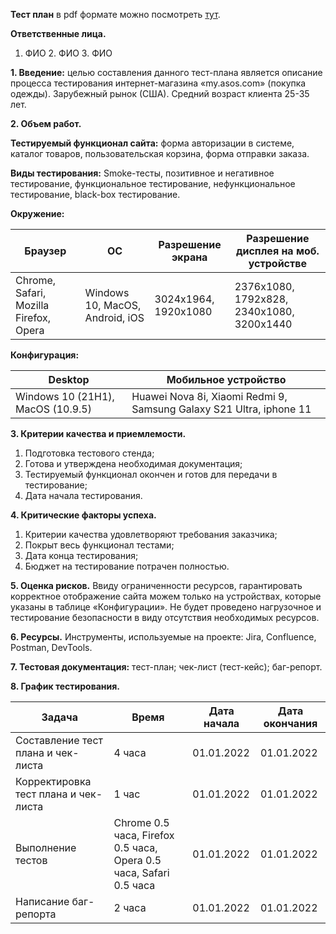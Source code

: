  __Тест план__ в pdf формате можно посмотреть [тут](https://drive.google.com/file/d/1jA3aQEehWOBna7TFAMe5BeXWmGInfV-H/view?usp=sharing).

__Ответственные лица.__

1. ФИО 2. ФИО 3. ФИО

__1. Введение:__ целью составления данного тест-плана является описание процесса тестирования интернет-магазина «my.asos.com» (покупка одежды). Зарубежный рынок (США). Средний возраст клиента 25-35 лет.

__2. Объем работ.__

__Тестируемый функционал сайта:__ форма авторизации в системе, каталог товаров, пользовательская корзина, форма отправки заказа.

__Виды тестирования:__ Smoke-тесты, позитивное и негативное тестирование, функциональное тестирование, нефункциональное тестирование, black-box тестирование.

__Окружение:__

Браузер | ОС | Разрешение экрана | Разрешение дисплея на моб. устройстве
---|---|---|---
Chrome, Safari, Mozilla Firefox, Opera | Windows 10, MacOS, Android, iOS | 3024x1964, 1920x1080 | 2376x1080, 1792x828, 2340x1080, 3200x1440

__Конфигурация:__

Desktop | Мобильное устройство 
---|---
Windows 10 (21Н1), MacOS (10.9.5) | Huawei Nova 8i, Xiaomi Redmi 9, Samsung Galaxy S21 Ultra, iphone 11

__3. Критерии качества и приемлемости.__
1. Подготовка тестового стенда;
2. Готова и утверждена необходимая документация;
2. Тестируемый функционал окончен и готов для передачи в тестирование;
4. Дата начала тестирования.

__4. Критические факторы успеха.__
1. Критерии качества удовлетворяют требования заказчика;
2. Покрыт весь функционал тестами;
3. Дата конца тестирования;
4. Бюджет на тестирование потрачен полностью.

__5. Оценка рисков.__ Ввиду ограниченности ресурсов, гарантировать корректное отображение сайта можем только на устройствах, которые указаны в таблице «Конфигурации». Не будет проведено нагрузочное и тестирование безопасности в виду отсутствия необходимых ресурсов.

__6. Ресурсы.__
Инструменты, используемые на проекте: Jira, Confluence, Postman, DevTools.

__7. Тестовая документация:__ тест-план; чек-лист (тест-кейс); баг-репорт.

__8. График тестирования.__

Задача | Время | Дата начала | Дата окончания
---|---|---|---
Составление тест плана и чек-листа | 4 часа | 01.01.2022 | 01.01.2022
Корректировка тест плана и чек-листа | 1 час | 01.01.2022 | 01.01.2022
Выполнение тестов | Chrome 0.5 часа, Firefox 0.5 часа, Opera 0.5 часа, Safari 0.5 часа | 01.01.2022 | 01.01.2022
Написание баг-репорта | 2 часа | 01.01.2022 | 01.01.2022